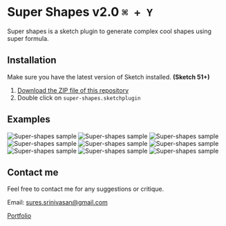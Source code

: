 # Super Shapes v2.0 `⌘ + Y`
Super shapes is a sketch plugin to generate complex cool shapes using super formula.

## Installation

Make sure you have the latest version of Sketch installed. **(Sketch 51+)**

1. [Download the ZIP file of this repository](https://github.com/sureskumar/super-shapes/blob/master/Super-Shapes.sketchplugin.zip?raw=true)
2. Double click on `super-shapes.sketchplugin`

## Examples
![Super-shapes sample](https://github.com/sureskumar/super-shapes/raw/master/assets/SuperShapes_002_888.gif)
![Super-shapes sample](https://github.com/sureskumar/super-shapes/raw/master/assets/SuperShapes_004_888.gif)
![Super-shapes sample](https://github.com/sureskumar/super-shapes/raw/master/assets/SuperShapes_003_888.gif)
![Super-shapes sample](https://github.com/sureskumar/super-shapes/raw/master/assets/SuperShapes_001_888.gif)
![Super-shapes sample](https://github.com/sureskumar/super-shapes/raw/master/assets/supershapes_01.jpg)
![Super-shapes sample](https://github.com/sureskumar/super-shapes/raw/master/assets/supershapes_02.jpg)
![Super-shapes sample](https://github.com/sureskumar/super-shapes/raw/master/assets/supershapes_03.jpg)
![Super-shapes sample](https://github.com/sureskumar/super-shapes/raw/master/assets/supershapes_04.jpg)
![Super-shapes sample](https://github.com/sureskumar/super-shapes/raw/master/assets/supershapes_05.jpg)

## Contact me

Feel free to contact me for any suggestions or critique.

Email: sures.srinivasan@gmail.com

[Portfolio](http://www.sureskumar.com)